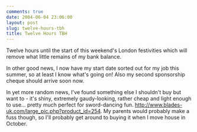 ```yaml
---
comments: true
date: 2004-06-04 23:06:00
layout: post
slug: twelve-hours-tbh
title: Twelve Hours TBH
---
```


Twelve hours until the start of this weekend's London festivities which will remove what little remains of my bank balance.  

In other good news, I now have my start date sorted out for my job this summer, so at least I know what's going  on!  Also my second sponsorship cheque should arrive soon now.  

In yet more random news, I've found something else I shouldn't buy but want to - it's shiny, extremely gaudy-looking, rather cheap and light enough to use... pretty much perfect for sword-dancing fun.  <a href="http://www.blades-uk.com/large_pic.php?product_id=254">http://www.blades-uk.com/large_pic.php?product_id=254</a>.  My parents would probably make a fuss though, so I'll probably get around to buying it when I move house in October.

